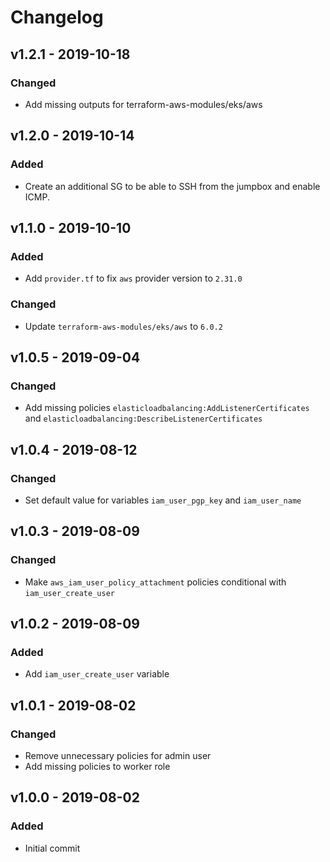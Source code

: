 # Changelog

## v1.2.1 - 2019-10-18
### Changed
- Add missing outputs for terraform-aws-modules/eks/aws

## v1.2.0 - 2019-10-14
### Added
- Create an additional SG to be able to SSH from the jumpbox and enable ICMP.

## v1.1.0 - 2019-10-10
### Added
- Add `provider.tf` to fix `aws` provider version to `2.31.0`

### Changed
- Update `terraform-aws-modules/eks/aws` to `6.0.2`

## v1.0.5 - 2019-09-04
### Changed
- Add missing policies `elasticloadbalancing:AddListenerCertificates` and `elasticloadbalancing:DescribeListenerCertificates`

## v1.0.4 - 2019-08-12
### Changed
- Set default value for variables `iam_user_pgp_key` and `iam_user_name`

## v1.0.3 - 2019-08-09
### Changed
- Make `aws_iam_user_policy_attachment` policies conditional with `iam_user_create_user`

## v1.0.2 - 2019-08-09
### Added
- Add `iam_user_create_user` variable

## v1.0.1 - 2019-08-02
### Changed
- Remove unnecessary policies for admin user
- Add missing policies to worker role

## v1.0.0 - 2019-08-02
### Added
- Initial commit